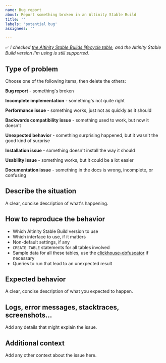 ```yaml
---
name: Bug report
about: Report something broken in an Altinity Stable Build 
title: ''
labels: 'potential bug'
assignees: ''

---
```


✅  *I checked [the Altinity Stable Builds lifecycle table](https://docs.altinity.com/altinitystablebuilds/#altinity-stable-builds-life-cycle-table), and the Altinity Stable Build version I'm using is still supported.*

## Type of problem
Choose one of the following items, then delete the others: 

**Bug report** - something's broken

**Incomplete implementation** - something's not quite right

**Performance issue** - something works, just not as quickly as it should

**Backwards compatibility issue** - something used to work, but now it doesn't

**Unexpected behavior** - something surprising happened, but it wasn't the good kind of surprise

**Installation issue** - something doesn't install the way it should

**Usability issue** - something works, but it could be a lot easier

**Documentation issue** - something in the docs is wrong, incomplete, or confusing

## Describe the situation
A clear, concise description of what's happening. 

## How to reproduce the behavior

* Which Altinity Stable Build version to use 
* Which interface to use, if it matters
* Non-default settings, if any
* `CREATE TABLE` statements for all tables involved
* Sample data for all these tables, use the [clickhouse-obfuscator](https://github.com/ClickHouse/ClickHouse/blob/31fd4f5eb41d5ec26724fc645c11fe4d62eae07f/programs/obfuscator/README.md) if necessary
* Queries to run that lead to an unexpected result

## Expected behavior
A clear, concise description of what you expected to happen.

## Logs, error messages, stacktraces, screenshots...
Add any details that might explain the issue.

## Additional context
Add any other context about the issue here.
